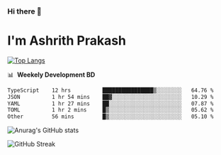 ### Hi there 👋
# I'm Ashrith Prakash

[![Top Langs](https://github-readme-stats.vercel.app/api/top-langs/?username=xxcheckmatexx&count_private=true&include_all_commits=true&show_icons=true&line_height=20&title_color=FFFFFF&icon_color=FFFFFF&text_color=FFFFFF&bg_color=0D1117&langs_count=8)](https://github.com/anuraghazra/github-readme-stats)

📊 &nbsp;**Weekely Development BD**

<!--START_SECTION:waka-->

```txt
TypeScript    12 hrs          ████████████████▒░░░░░░░░   64.76 %
JSON          1 hr 54 mins    ██▓░░░░░░░░░░░░░░░░░░░░░░   10.29 %
YAML          1 hr 27 mins    ██░░░░░░░░░░░░░░░░░░░░░░░   07.87 %
TOML          1 hr 2 mins     █▒░░░░░░░░░░░░░░░░░░░░░░░   05.62 %
Other         56 mins         █▒░░░░░░░░░░░░░░░░░░░░░░░   05.10 %
```

<!--END_SECTION:waka-->

![Anurag's GitHub stats](https://github-readme-stats.vercel.app/api?username=xxcheckmatexx&count_private=true&show_icons=true&theme=merko)  

![GitHub Streak](http://github-readme-streak-stats.herokuapp.com?user=xxcheckmatexx&theme=merko&hide_border=true&date_format=M%20j%5B%2C%20Y%5D&fire=DD0E0B)
<br/>
